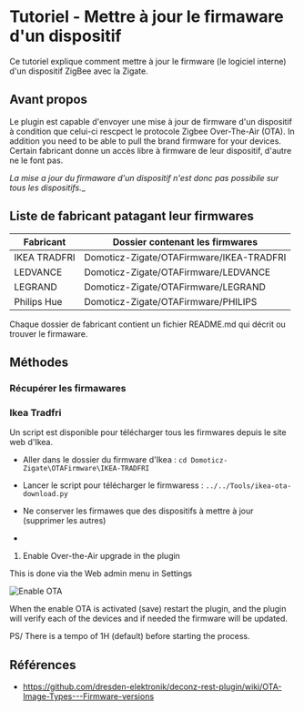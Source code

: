 # Tutoriel - Mettre à jour le firmaware d'un dispositif

Ce tutoriel explique comment mettre à jour le firmware (le logiciel interne) d'un dispositif ZigBee avec la Zigate.

## Avant propos

Le plugin est capable d'envoyer une mise à jour de firmware d'un dispositif à condition que celui-ci rescpect le protocole Zigbee Over-The-Air (OTA).
In addition you need to be able to pull the brand firmware for your devices.
Certain fabricant donne un accès libre à firmware de leur dispositif, d'autre ne le font pas.

_La mise a jour du firmaware d'un dispositif n'est donc pas possibile sur tous les dispositifs.__

## Liste de fabricant patagant leur firmwares

| Fabricant | Dossier contenant les firmwares |
| --------- | ------------ |
| IKEA TRADFRI | Domoticz-Zigate/OTAFirmware/IKEA-TRADFRI |
| LEDVANCE | Domoticz-Zigate/OTAFirmware/LEDVANCE |
| LEGRAND | Domoticz-Zigate/OTAFirmware/LEGRAND |
| Philips Hue | Domoticz-Zigate/OTAFirmware/PHILIPS |

Chaque dossier de fabricant contient un fichier README.md qui décrit ou trouver le firmaware.


## Méthodes

### Récupérer les firmawares

### Ikea Tradfri

Un script est disponible pour télécharger tous les firmwares depuis le site web d'Ikea.

* Aller dans le dossier du firmware d'Ikea : `cd Domoticz-Zigate\OTAFirmware\IKEA-TRADFRI `
   
* Lancer le script pour télécharger le firmwaress : `../../Tools/ikea-ota-download.py`
   
* Ne conserver les firmawes que des dispositifs à mettre à jour (supprimer les autres)

* 

 1. Enable Over-the-Air upgrade in the plugin
 
   This is done via the Web admin menu in Settings
   
   ![Enable OTA](https://github.com/pipiche38/Domoticz-Zigate-Wiki/blob/master/Images/OTA.png)
   
 
 When the enable OTA is activated (save) restart the plugin, and the plugin will verify each of the devices and if needed the firmware will be updated.
 
 PS/ There is a tempo of 1H (default) before starting the process.
 
 
## Références 
 * https://github.com/dresden-elektronik/deconz-rest-plugin/wiki/OTA-Image-Types---Firmware-versions
 
 
 
